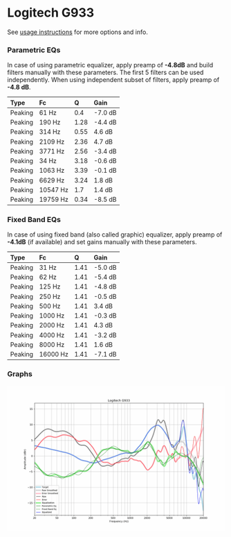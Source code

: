 # Logitech G933
See [usage instructions](https://github.com/jaakkopasanen/AutoEq#usage) for more options and info.

### Parametric EQs
In case of using parametric equalizer, apply preamp of **-4.8dB** and build filters manually
with these parameters. The first 5 filters can be used independently.
When using independent subset of filters, apply preamp of **-4.8 dB**.

| Type    | Fc       |    Q | Gain    |
|:--------|:---------|:-----|:--------|
| Peaking | 61 Hz    | 0.4  | -7.0 dB |
| Peaking | 190 Hz   | 1.28 | -4.4 dB |
| Peaking | 314 Hz   | 0.55 | 4.6 dB  |
| Peaking | 2109 Hz  | 2.36 | 4.7 dB  |
| Peaking | 3771 Hz  | 2.56 | -3.4 dB |
| Peaking | 34 Hz    | 3.18 | -0.6 dB |
| Peaking | 1063 Hz  | 3.39 | -0.1 dB |
| Peaking | 6629 Hz  | 3.24 | 1.8 dB  |
| Peaking | 10547 Hz | 1.7  | 1.4 dB  |
| Peaking | 19759 Hz | 0.34 | -8.5 dB |

### Fixed Band EQs
In case of using fixed band (also called graphic) equalizer, apply preamp of **-4.1dB**
(if available) and set gains manually with these parameters.

| Type    | Fc       |    Q | Gain    |
|:--------|:---------|:-----|:--------|
| Peaking | 31 Hz    | 1.41 | -5.0 dB |
| Peaking | 62 Hz    | 1.41 | -5.4 dB |
| Peaking | 125 Hz   | 1.41 | -4.8 dB |
| Peaking | 250 Hz   | 1.41 | -0.5 dB |
| Peaking | 500 Hz   | 1.41 | 3.4 dB  |
| Peaking | 1000 Hz  | 1.41 | -0.3 dB |
| Peaking | 2000 Hz  | 1.41 | 4.3 dB  |
| Peaking | 4000 Hz  | 1.41 | -3.2 dB |
| Peaking | 8000 Hz  | 1.41 | 1.6 dB  |
| Peaking | 16000 Hz | 1.41 | -7.1 dB |

### Graphs
![](./Logitech%20G933.png)